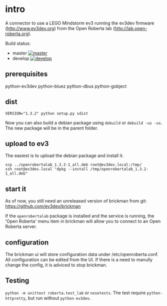 # intro #
A connector to use a LEGO Mindstorm ev3 running the ev3dev firmware
(http://www.ev3dev.org) from the Open Roberta lab (http://lab.open-roberta.org).

Build status:

* master [![master](https://travis-ci.org/OpenRoberta/robertalab-ev3dev.svg?branch=master)](https://travis-ci.org/OpenRoberta/robertalab-ev3dev/builds)
* develop [![develop](https://travis-ci.org/OpenRoberta/robertalab-ev3dev.svg?branch=develop)](https://travis-ci.org/OpenRoberta/robertalab-ev3dev/builds)

## prerequisites ##
python-ev3dev
python-bluez
python-dbus
python-gobject

## dist ##

    VERSION="1.3.2" python setup.py sdist

Now you can also build a debian package using ``debuild`` or 
``debuild -us -us``. The new package will be in the parent folder.

## upload to ev3 ##
The easiest is to upload the debian package and install it.

    scp ../openrobertalab_1.3.2-1_all.deb root@ev3dev.local:/tmp/
    ssh root@ev3dev.local "dpkg --install /tmp/openrobertalab_1.3.2-1_all.deb"

## start it ##
As of now, you still need an unreleased version of brickman from git:
https://github.com/ev3dev/brickman

If the ``openrobertalab`` package is installed and the service is running, the
'Open Roberta' menu item in brickman will allow you to connect to an Open
Roberta server.

## configuration ##
The brickman ui will store configuration data under /etc/openroberta.conf. All
configuration can be edited from the UI. If there is a need to manully change
the config, it is adviced to stop brickman.

## Testing ##
``python -m unittest roberta.test_lab`` or ``nosetests``.
The test require ``python-httpretty``, but run without ``python-ev3dev``.

